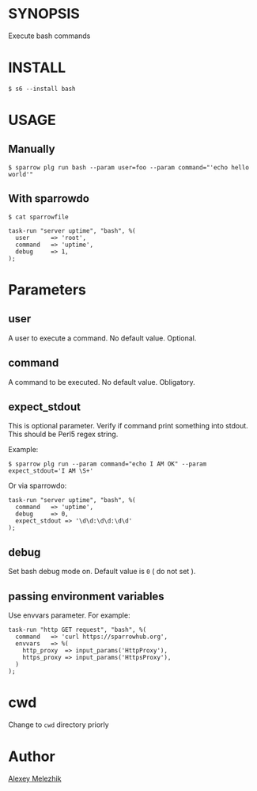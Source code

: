 # SYNOPSIS

Execute bash commands

# INSTALL

    $ s6 --install bash

# USAGE

## Manually

    $ sparrow plg run bash --param user=foo --param command="'echo hello world'"


## With sparrowdo

    $ cat sparrowfile

    task-run "server uptime", "bash", %(
      user      => 'root',
      command   => 'uptime',
      debug     => 1,
    );


# Parameters

## user

A user to execute a command. No default value. Optional.

## command

A command to be executed. No default value. Obligatory.

## expect_stdout

This is optional parameter. Verify if command print something into stdout. This should be Perl5 regex string.

Example:

    $ sparrow plg run --param command="echo I AM OK" --param expect_stdout='I AM \S+'

Or via sparrowdo:


    task-run "server uptime", "bash", %(
      command   => 'uptime',
      debug     => 0,
      expect_stdout => '\d\d:\d\d:\d\d'
    );
    

## debug

Set bash debug mode on. Default value is `0` ( do not set ).

## passing environment variables

Use envvars parameter. For example:

    task-run "http GET request", "bash", %(
      command   => 'curl https://sparrowhub.org',
      envvars   => %(
        http_proxy  => input_params('HttpProxy'),
        https_proxy => input_params('HttpsProxy'),
      )
    );

# cwd

Change to `cwd` directory priorly

# Author

[Alexey Melezhik](mailto:melezhik@gmail.com)

